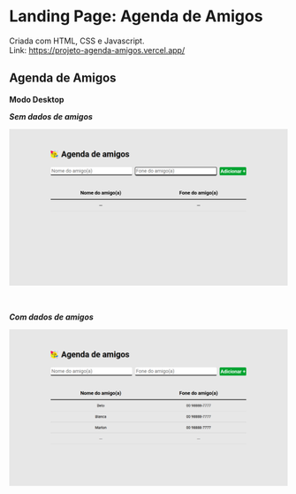 # Landing Page: Agenda de Amigos

Criada com HTML, CSS e Javascript. <br>
Link: https://projeto-agenda-amigos.vercel.app/

## Agenda de Amigos

**Modo Desktop**

**_Sem dados de amigos_**

<P align="center">
<img src="./images/readme/agenda-amigos.png">
</p>
<br/>

**_Com dados de amigos_**

<P align="center">
<img src="./images/readme/agenda-amigos2.png">
</p>
